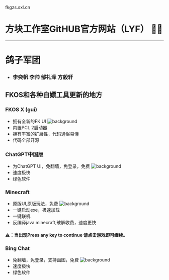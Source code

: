 fkgzs.sxl.cn

# 方块工作室GitHUB官方网站（LYF） 🎉🎉
---
# 鸽子军团
- ### 李奕帆 李帅 邹礼泽 方毅轩
## FKOS和各种白嫖工具更新的地方

### FKOS X (gui)
- 拥有全新的FK UI
![background](http://onlinegit.com/static/upload/img/2023/05/ebd85b9d-e264-41ed-871c-058a4cfadf0805046.png)
- 内置PCL 2启动器
- 拥有丰富的扩展性，代码通俗易懂
- 代码全部开源
### ChatGPT中国版
- 为ChatGPT UI，免翻墙，免登录，免费
![background](http://onlinegit.com/static/upload/img/2023/05/501a82b2-531e-4428-879d-6b75b7df0be305046.png)
- 速度极快
- 绿色软件 
### Minecraft
- 原版UI,原版玩法，免费
![background](http://onlinegit.com/static/upload/img/2023/05/923f7e36-f790-4d27-a67d-f60ae76e5b2005046.png)
- 一键启动exe，极速加载
- 一键联机
- 反编译java minecraft,破解收费，速度更快
#### ⚠：当出现Press any key to continue 请点击游戏即可继续。
### Bing Chat
- 免翻墙，免登录，支持画图，免费
![background](http://onlinegit.com/static/upload/img/2023/05/c28596f2-966d-474f-8452-ef12a232df9305046.png)
- 速度极快
- 绿色软件 
